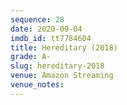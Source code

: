 ```yaml
---
sequence: 28
date: 2020-09-04
imdb_id: tt7784604
title: Hereditary (2018)
grade: A-
slug: hereditary-2018
venue: Amazon Streaming
venue_notes:
---
```


